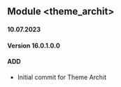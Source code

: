 ## Module <theme_archit>

#### 10.07.2023
#### Version 16.0.1.0.0
#### ADD

- Initial commit for Theme Archit
